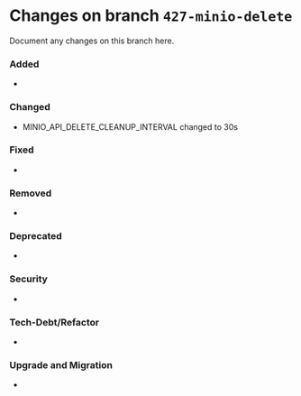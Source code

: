 # Changes on branch `427-minio-delete`
Document any changes on this branch here.
### Added
- 

### Changed
- MINIO_API_DELETE_CLEANUP_INTERVAL changed to 30s

### Fixed
- 

### Removed
- 

### Deprecated
- 

### Security
- 

### Tech-Debt/Refactor
- 

### Upgrade and Migration
- 

